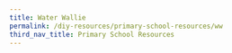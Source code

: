 ```yaml
---
title: Water Wallie
permalink: /diy-resources/primary-school-resources/ww
third_nav_title: Primary School Resources
---
```

